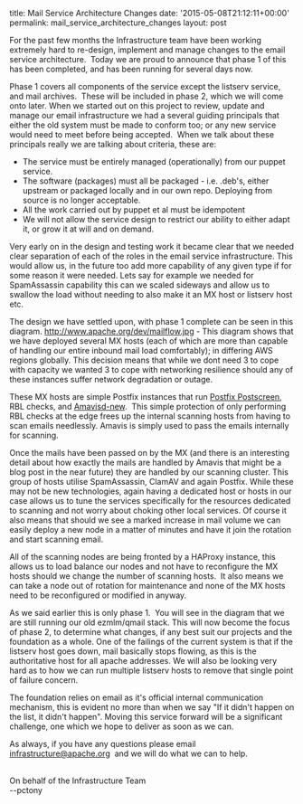 title: Mail Service Architecture Changes
date: '2015-05-08T21:12:11+00:00'
permalink: mail_service_architecture_changes
layout: post

<p>For the past few months the Infrastructure team have been working extremely hard to re-design, implement and manage changes to the email service architecture. &nbsp;Today we are proud to announce that phase 1 of this has been completed, and has been running for several days now.</p> 
  <p>Phase 1 covers all components of the service except the listserv service, and mail archives. &nbsp;These will be included in phase 2, which we will come onto later. When we started out on this project to review, update and manage our email infrastructure we had a several guiding principals that either the old system must be made to conform too; or any new service would need to meet before being accepted. &nbsp;When we talk about these principals really we are talking about criteria, these are:&nbsp;</p> 
  <p> </p> 
  <ul> 
    <li>The service must be entirely managed (operationally) from our puppet service.&nbsp;</li> 
    <li>The software (packages) must all be packaged - i.e. .deb's, either upstream or packaged locally and in our own repo. Deploying from source is no longer acceptable.</li> 
    <li>All the work carried out by puppet et al must be idempotent</li> 
    <li>We will not allow the service design to restrict our ability to either adapt it, or grow it at will and on demand.&nbsp;</li> 
  </ul> 
  <p>Very early on in the design and testing work it became clear that we needed clear separation of each of the roles in the email service infrastructure. This would allow us, in the future too add more capability of any given type if for some reason it were needed. Lets say for example we needed for SpamAssassin capability this can we scaled sideways and allow us to swallow the load without needing to also make it an MX host or listserv host etc.&nbsp;</p> 
  <p> </p> 
  <p>The design we have settled upon, with phase 1 complete can be seen in this diagram. <a href="http://www.apache.org/dev/mailflow.jpg" target="_blank">http://www.apache.org/dev/mailflow.jpg</a>&nbsp;- This diagram shows that we have deployed several MX hosts (each of which are more than capable of handling our entire inbound mail load comfortably); in differing AWS regions globally. This decision means that while we dont need 3 to cope with capacity we wanted 3 to cope with networking resilience should any of these instances suffer network degradation or outage. &nbsp;</p> 
  <p>These MX hosts are simple Postfix instances that run <a href="http://www.postfix.org/POSTSCREEN_README.html" target="_blank">Postfix Postscreen</a>, RBL checks, and <a href="http://www.ijs.si/software/amavisd/" target="_blank">Amavisd-new</a>. &nbsp;This simple protection of only performing RBL checks at the edge frees up the internal scanning hosts from having to scan emails needlessly. Amavis is simply used to pass the emails internally for scanning.&nbsp;</p> 
  <p>Once the mails have been passed on by the MX (and there is an interesting detail about how exactly the mails are handled by Amavis that might be a blog post in the near future) they are handled by our scanning cluster. This group of hosts utilise SpamAssassin, ClamAV and again Postfix. While these may not be new technologies, again having a dedicated host or hosts in our case allows us to tune the services specifically for the resources dedicated to scanning and not worry about choking other local services. Of course it also means that should we see a marked increase in mail volume we can easily deploy a new node in a matter of minutes and have it join the rotation and start scanning email.</p> 
  <p>All of the scanning nodes are being fronted by a HAProxy instance, this allows us to load balance our nodes and not have to reconfigure the MX hosts should we change the number of scanning hosts. &nbsp;It also means we can take a node out of rotation for maintenance and none of the MX hosts need to be reconfigured or modified in anyway. </p> 
  <p>As we said earlier this is only phase 1. &nbsp;You will see in the diagram that we are still running our old ezmlm/qmail stack. This will now become the focus of phase 2, to determine what changes, if any best suit our projects and the foundation as a whole. One of the failings of the current system is that if the listserv host goes down, mail basically stops flowing, as this is the authoritative host for all apache addresses. We will also be looking very hard as to how we can run multiple listserv hosts to remove that single point of failure concern.&nbsp;</p> 
  <p>The foundation relies on email as it's official internal communication mechanism, this is evident no more than when we say &quot;If it didn't happen on the list, it didn't happen&quot;. Moving this service forward will be a significant challenge, one which we hope to deliver as soon as we can.&nbsp;</p> 
  <p>As always, if you have any questions please email <a href="mailto:infrastructure@apache.org">infrastructure@apache.org</a>&nbsp; and we will do what we can to help. <br /><br /></p> 
  <p>On behalf of the Infrastructure Team<br />--pctony &nbsp;</p>
